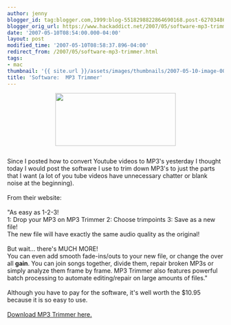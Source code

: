 ```yaml
---
author: jenny
blogger_id: tag:blogger.com,1999:blog-5518298822864690168.post-6270348640122407450
blogger_orig_url: https://www.hackaddict.net/2007/05/software-mp3-trimmer.html
date: '2007-05-10T08:54:00.000-04:00'
layout: post
modified_time: '2007-05-10T08:58:37.896-04:00'
redirect_from: /2007/05/software-mp3-trimmer.html
tags:
- mac
thumbnail: '{{ site.url }}/assets/images/thumbnails/2007-05-10-image-0000.gif'
title: 'Software:  MP3 Trimmer'
---
```


<img alt="" border="0" id="BLOGGER_PHOTO_ID_5062915140842803650" src="{{ site.url }}/assets/images/2007-05-10-image-0000.gif" style="margin: 0px auto 10px; display: block; text-align: center;  width: 280px; height: 123px;"/><br/>Since I posted how to convert Youtube videos to MP3's yesterday I thought today I would post the software I use to trim down MP3's to just the parts that I want (a lot of you tube videos have unnecessary chatter or blank noise at the beginning).<br/><br/>From their website:<br/><br/>"<span class="bluebold"><span class="bluebold">As easy as 1-2-3!</span></span><span class="blackbold"><br/> </span><span class="blackbold"><span class="blackbold">1:</span></span><span class="black"> Drop your MP3 on MP3 Trimmer </span><span class="blackbold"><span class="blackbold">2:</span></span><span class="black"> Choose trimpoints  </span><span class="blackbold"><span class="blackbold">3:</span></span><span class="black"> Save as a new file!<br/>      The new file will have exactly the same audio quality as the original!</span><span class="black"><br/> </span><br/> <span class="bluebold"><span class="bluebold">But wait... there's MUCH MORE!</span></span><span class="black"><br/>      You can even add smooth </span><span class="blackbold">fade-ins</span><span class="black">/</span><span class="blackbold"><span class="blackbold">outs</span></span><span class="black"> to your new file, or change the over all <b>gain</b>. </span><span class="black">Y</span><span class="blue"><span class="black"><span class="black">ou can </span></span></span><span class="blackbold"><span class="blackbold">join songs</span></span><span class="blue"><span class="black"><span class="black"> together, </span></span></span><span class="blackbold"><span class="blackbold">divide</span></span><span class="blue"><span class="black"><span class="black"> them, </span></span></span><span class="blackbold"><span class="blackbold">repair</span></span><span class="blue"><span class="black"><span class="black"> broken MP3s or simply </span></span></span><span class="blackbold"><span class="blackbold">analyze</span></span><span class="blue"><span class="black"><span class="black"> them frame by frame. MP3 Trimmer also features powerful </span></span><span class="blackbold"><span class="blackbold">batch processing </span></span><span class="black"><span class="black">to automate editing/repair on large amounts of files."<br/><br/>Although you have to pay for the software, it's well worth the $10.95 because it is so easy to use.<br/><br/><a href="http://www.deepniner.net/mp3trimmer/">Download MP3 Trimmer here.</a><br/></span></span> </span>